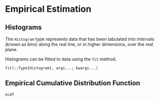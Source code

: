 # Empirical Estimation

## Histograms

The `Histogram` type represents data that has been tabulated into intervals
(known as *bins*) along the real line, or in higher dimensions, over the real
plane.

Histograms can be fitted to data using the `fit` method.

```@docs
fit(::Type{Histogram}, args...; kwargs...)
```

## Empirical Cumulative Distribution Function

```@docs
ecdf
```
